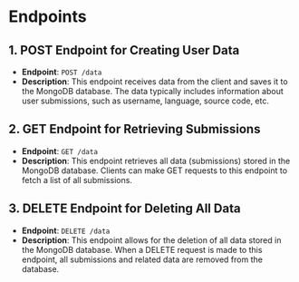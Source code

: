 # Endpoints

## 1. POST Endpoint for Creating User Data

- **Endpoint**: `POST /data`
- **Description**: This endpoint receives data from the client and saves it to the MongoDB database. The data typically includes information about user submissions, such as username, language, source code, etc.

## 2. GET Endpoint for Retrieving Submissions

- **Endpoint**: `GET /data`
- **Description**: This endpoint retrieves all data (submissions) stored in the MongoDB database. Clients can make GET requests to this endpoint to fetch a list of all submissions.

## 3. DELETE Endpoint for Deleting All Data

- **Endpoint**: `DELETE /data`
- **Description**: This endpoint allows for the deletion of all data stored in the MongoDB database. When a DELETE request is made to this endpoint, all submissions and related data are removed from the database.
